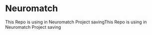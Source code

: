# Neuromatch
This Repo is using in Neuromatch Project savingThis Repo is using in Neuromatch Project saving

